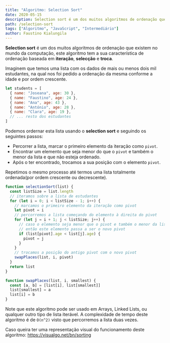 ```yaml
---
title: "Algoritmo: Selection Sort"
date: 2020-05-15
description: Selection sort é um dos muitos algoritmos de ordenação que existem no mundo da computação, este algoritmo tem a sua característica de ordenação baseada em iteração, selecção e troca
path: /selection-sort
tags: ["Algoritmo", "JavaScript", "Intermediário"]
author: Faustino Kialungila
---
```


**Selection sort** é um dos muitos algoritmos de ordenação que existem no mundo da computação, este algoritmo tem a sua característica de ordenação baseada em **iteração**, **selecção** e **troca**.

Imaginem que temos uma lista com os dados de mais ou menos dois mil estudantes, na qual nos foi pedido a ordenação da mesma conforme a idade e por ordem crescente.

```javascript
let students = [
  { name: "Joseana", age: 30 },
  { name: "Faustino", age: 24 },
  { name: "Ana", age: 43 },
  { name: "António", age: 28 },
  { name: "Clara", age: 19 },
  // ... resto dos estudantes
]
```

Podemos ordernar esta lista usando o **selection sort** e seguindo os seguintes passos:

- Percorrer a lista, marcar o primeiro elemento da iteração como `pivot`.
- Encontrar um elemento que seja menor do que o `pivot` e também o menor da lista e que não esteja ordenado.
- Após o ter encontrado, trocamos a sua posição com o elemento `pivot`.

Repetimos o mesmo processo até termos uma lista totalmente ordenada(por ordem crescente ou decrescente).

```javascript
function selectionSort(list) {
  const listSize = list.length
  // iteramos sobre a lista de estudantes
  for (let i = 0; i < listSize - 1; i++) {
    // marcamos o primeiro elemento da iteração como pivot
    let pivot = i
    // percorremos a lista começando do elemento à direita do pivot
    for (let j = i + 1; j < listSize; j++) {
      // caso o elemento seja menor que o pivot e também o menor da lista
      // então este elemento passa a ser o novo pivot
      if (list[pivot].age < list[j].age) {
        pivot = j
      }
    }
    // trocamos a posição do antigo pivot com o novo pivot
    swapPlaces(list, i, pivot)
  }
  return list
}

function swapPlaces(list, i, smallest) {
  const [a, b] = [list[i], list[smallest]]
  list[smallest] = a
  list[i] = b
}
```

Note que este algoritmo pode ser usado em Arrays, Linked Lists, ou qualquer outro tipo de lista iterável.
A complexidade de tempo deste algoritmo é de `O(n^2)` visto que percorremos a lista duas vezes.

Caso queira ter uma representação visual do funcionamento deste algoritmo: https://visualgo.net/bn/sorting
